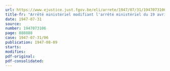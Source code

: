 ```yaml
---
url: https://www.ejustice.just.fgov.be/eli/arrete/1947/07/31/1947073106/justel
title-fr: "Arrêté ministériel modifiant l'arrêté ministériel du 19 avril 1945 fixant une première série de barèmes provisoires de l'assurance obligatoire en cas de maladie ou d'invalidité, modifié et complété par les arrêtés ministériels des 26 décembre 1945 et 21 mars 1947"
date: 1947-07-31
source:
number: 1947073106
page: 888888
case: 1947-07-31/06
publication: 1947-08-09
starts:
modifies:
pdf-original:
pdf-consolidated:
---
```


